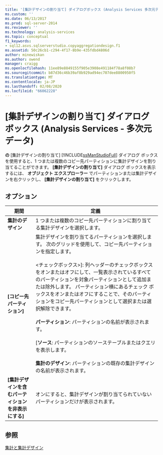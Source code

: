 ```yaml
---
title: '[集計デザインの割り当て] ダイアログボックス (Analysis Services 多次元データ) |Microsoft Docs'
ms.custom: ''
ms.date: 06/13/2017
ms.prod: sql-server-2014
ms.reviewer: ''
ms.technology: analysis-services
ms.topic: conceptual
f1_keywords:
- sql12.asvs.sqlserverstudio.copyaggregationdesign.f1
ms.assetid: 50c26cb1-c294-4f17-8b9e-435fdbd4806d
author: minewiskan
ms.author: owend
manager: craigg
ms.openlocfilehash: 11ee89e8849155f905e3908e491184f78a8f08b7
ms.sourcegitcommit: b87d36c46b39af8b929ad94ec707dee8800950f5
ms.translationtype: MT
ms.contentlocale: ja-JP
ms.lasthandoff: 02/08/2020
ms.locfileid: "66062228"
---
```

# <a name="assign-aggregation-design-dialog-box-analysis-services---multidimensional-data"></a>[集計デザインの割り当て] ダイアログ ボックス (Analysis Services - 多次元データ)
  
  **の** [集計デザインの割り当て] [!INCLUDE[ssManStudioFull](../includes/ssmanstudiofull-md.md)] ダイアログ ボックスを使用すると、1 つまたは複数のコピー先パーティションに集計デザインを割り当てることができます。 
  **[集計デザインの割り当て]** ダイアログ ボックスを表示するには、 **オブジェクト エクスプローラー** でパーティションまたは集計デザインを右クリックし、 **[集計デザインの割り当て]** をクリックします。  
  
## <a name="options"></a>オプション  
  
|期間|定義|  
|----------|----------------|  
|**集計のデザイン**|1 つまたは複数のコピー先パーティションに割り当てる集計デザインを選択します。|  
|**[コピー先パーティション]**|集計デザインを割り当てるパーティションを選択します。 次のグリッドを使用して、コピー先パーティションを指定します。<br /><br /> \<チェックボックス>]: 列ヘッダーのチェックボックスをオンまたはオフにして、一覧表示されているすべてのパーティションを対象パーティションとして追加または除外します。 パーティション横にあるチェック ボックスをオンまたはオフにすることで、そのパーティションをコピー先パーティションとして選択または選択解除できます。<br /><br /> **パーティション**: パーティションの名前が表示されます。<br /><br /> [**ソース**: パーティションのソーステーブルまたはクエリを表示します。<br /><br /> **集計のデザイン**: パーティションの既存の集計デザインの名前が表示されます。|  
|**[集計デザインを含むパーティションを非表示にする]**|オンにすると、集計デザインが割り当てられていないパーティションだけが表示されます。|  
  
## <a name="see-also"></a>参照  
 [集計と集計デザイン](multidimensional-models-olap-logical-cube-objects/aggregations-and-aggregation-designs.md)  
  
  
